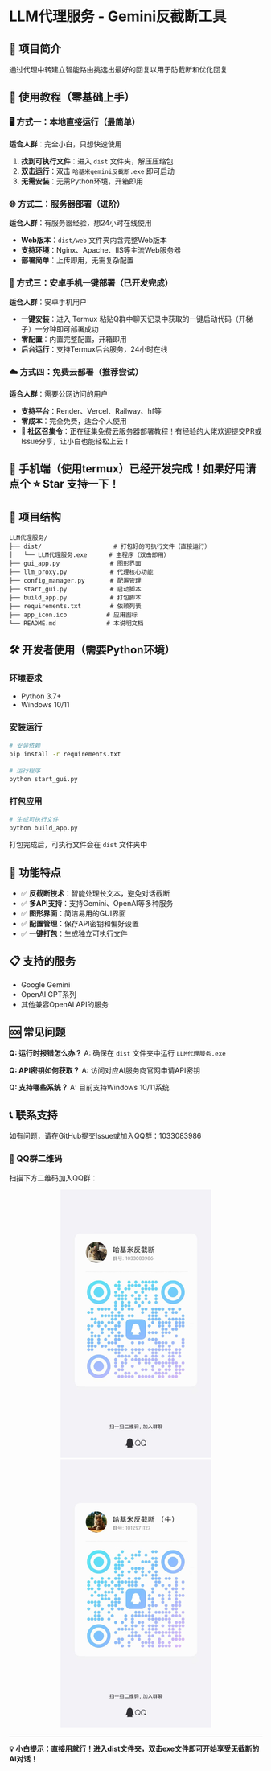 # LLM代理服务 - Gemini反截断工具

## 🎯 项目简介
通过代理中转建立智能路由挑选出最好的回复以用于防截断和优化回复

## 🚀 使用教程（零基础上手）

### 🖥️ 方式一：本地直接运行（最简单）
**适合人群**：完全小白，只想快速使用
1. **找到可执行文件**：进入 `dist` 文件夹，解压压缩包
2. **双击运行**：双击 `哈基米gemini反截断.exe` 即可启动
3. **无需安装**：无需Python环境，开箱即用

### 🌐 方式二：服务器部署（进阶）
**适合人群**：有服务器经验，想24小时在线使用
- **Web版本**：`dist/web` 文件夹内含完整Web版本
- **支持环境**：Nginx、Apache、IIS等主流Web服务器
- **部署简单**：上传即用，无需复杂配置

### 📱 方式三：安卓手机一键部署（已开发完成）
**适合人群**：安卓手机用户
- **一键安装**：进入 Termux 粘贴Q群中聊天记录中获取的一键启动代码（开梯子）一分钟即可部署成功
- **零配置**：内置完整配置，开箱即用
- **后台运行**：支持Termux后台服务，24小时在线

### ☁️ 方式四：免费云部署（推荐尝试）
**适合人群**：需要公网访问的用户
- **支持平台**：Render、Vercel、Railway、hf等
- **零成本**：完全免费，适合个人使用
- **📢 社区召集令**：正在征集免费云服务器部署教程！有经验的大佬欢迎提交PR或Issue分享，让小白也能轻松上云！

<h2>📱 手机端（使用termux）已经开发完成！如果好用请点个 ⭐ Star 支持一下！</h2>

## 📁 项目结构
```
LLM代理服务/
├── dist/                    # 打包好的可执行文件（直接运行）
│   └── LLM代理服务.exe      # 主程序（双击即用）
├── gui_app.py              # 图形界面
├── llm_proxy.py            # 代理核心功能
├── config_manager.py       # 配置管理
├── start_gui.py            # 启动脚本
├── build_app.py            # 打包脚本
├── requirements.txt        # 依赖列表
├── app_icon.ico           # 应用图标
└── README.md              # 本说明文档
```

## 🛠️ 开发者使用（需要Python环境）

### 环境要求
- Python 3.7+
- Windows 10/11

### 安装运行
```bash
# 安装依赖
pip install -r requirements.txt

# 运行程序
python start_gui.py
```

### 打包应用
```bash
# 生成可执行文件
python build_app.py
```
打包完成后，可执行文件会在 `dist` 文件夹中

## 🔧 功能特点
- ✅ **反截断技术**：智能处理长文本，避免对话截断
- ✅ **多API支持**：支持Gemini、OpenAI等多种服务
- ✅ **图形界面**：简洁易用的GUI界面
- ✅ **配置管理**：保存API密钥和偏好设置
- ✅ **一键打包**：生成独立可执行文件

## 📋 支持的服务
- Google Gemini
- OpenAI GPT系列
- 其他兼容OpenAI API的服务

## 🆘 常见问题
**Q: 运行时报错怎么办？**
A: 确保在 `dist` 文件夹中运行 `LLM代理服务.exe`

**Q: API密钥如何获取？**
A: 访问对应AI服务商官网申请API密钥

**Q: 支持哪些系统？**
A: 目前支持Windows 10/11系统

## 📞 联系支持
如有问题，请在GitHub提交Issue或加入QQ群：1033083986

### 📱 QQ群二维码
扫描下方二维码加入QQ群：

<p align="center">
  <img src="./微信图片_20250814082355.jpg" alt="QQ群二维码" width="300"/>
  <img src="./微信图片_20250819180711.jpg" alt="附加图片" width="300"/>
</p>

---

**💡 小白提示：直接用就行！进入dist文件夹，双击exe文件即可开始享受无截断的AI对话！**